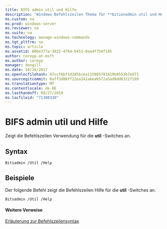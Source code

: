 ```yaml
---
title: BIFS admin util und Hilfe
description: 'Windows-Befehlszeilen Thema für **bitionadmin util und Help** : zeigt die Befehlszeilen Verwendung für die **util** -Switches an.'
ms.custom: na
ms.prod: windows-server
ms.reviewer: na
ms.suite: na
ms.technology: manage-windows-commands
ms.tgt_pltfrm: na
ms.topic: article
ms.assetid: 806e377a-3022-4764-b451-0aa4f754f195
author: coreyp-at-msft
ms.author: coreyp
manager: dongill
ms.date: 10/16/2017
ms.openlocfilehash: 47ccf6bf1d285bcea115905781819b8553b7ed71
ms.sourcegitcommit: 6aff3d88ff22ea141a6ea6572a5ad8dd6321f199
ms.translationtype: MT
ms.contentlocale: de-DE
ms.lasthandoff: 09/27/2019
ms.locfileid: "71380330"
---
```

# <a name="bitsadmin-util-and-help"></a>BIFS admin util und Hilfe



Zeigt die Befehlszeilen Verwendung für die **util** -Switches an.

## <a name="syntax"></a>Syntax

```
Bitsadmin /Util /Help 
```

## <a name="BKMK_examples"></a>Beispiele

Der folgende Befehl zeigt die Befehlszeilen Hilfe für die **util** -Switches an.
```
Bitsadmin /Util /Help
```

#### <a name="additional-references"></a>Weitere Verweise

[Erläuterung zur Befehlszeilensyntax](command-line-syntax-key.md)
